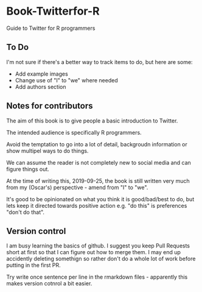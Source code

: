 # Book-Twitterfor-R
Guide to Twitter for R programmers


## To Do
I'm not sure if there's a better way to track items to do, but here are some:
* Add example images
* Change use of "I" to "we" where needed
* Add authors section

## Notes for contributors

The aim of this book is to give people a basic introduction to Twitter. 

The intended audience is specifically R programmers.

Avoid the temptation to go into a lot of detail, backgroudn information or show multipel ways to do things. 

We can assume the reader is not completely new to social media and can figure things out. 

At the time of writing this, 2019-09-25, the book is still written very much from my (Oscar's) perspective  -  amend from "I" to "we".

It's good to be opinionated on what you think it is good/bad/best to do, but lets keep it directed towards positive action e.g. "do this" is preferences "don't do that".

## Version control

I am busy learning the basics of github. I suggest you keep Pull Requests short at first so that I can figure out how to merge them. I may end up accidently deleting somethign so rather don't do a whole lot of work before putting in the first PR. 

Try write once sentence per line in the rmarkdown files - apparently this makes version cotnrol a bit easier. 

